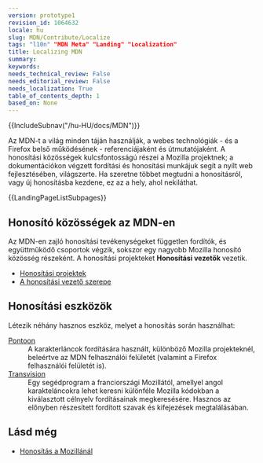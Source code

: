 ```yaml
---
version: prototype1
revision_id: 1064632
locale: hu
slug: MDN/Contribute/Localize
tags: "l10n" "MDN Meta" "Landing" "Localization"
title: Localizing MDN
summary: 
keywords: 
needs_technical_review: False
needs_editorial_review: False
needs_localization: True
table_of_contents_depth: 1
based_on: None
---
```

<div>
<div class="boxed translate-rendered">
<div>{{IncludeSubnav("/hu-HU/docs/MDN")}}</div>

<p>Az MDN-t a világ minden táján használják, a webes technológiák - és a Firefox belső működésének - referenciájaként és útmutatójaként. A honosítási közösségek kulcsfontosságú részei a Mozilla projektnek; a dokumentációkon végzett fordítási és honosítási munkájuk segít a nyílt web fejlesztésében, világszerte. Ha szeretne többet megtudni a honosításról, vagy új honosításba kezdene, ez az a hely, ahol nekiláthat.</p>

<p>{{LandingPageListSubpages}}</p>

<h2 id="Localization_communities_on_MDN">Honosító közösségek az MDN-en</h2>

<p>Az MDN-en zajló honosítási tevékenységeket független fordítók, és együttműködő csoportok végzik, sokszor egy nagyobb Mozilla honosító közösség részeként. A honosítási projekteket <strong>Honosítási vezetők </strong>vezetik.</p>

<ul>
 <li><a href="https://developer.mozilla.org/en-US/docs/MDN/Community/Roles/Localization_projects">Honosítási projektek</a></li>
 <li><a href="https://developer.mozilla.org/en-US/docs/MDN/Community/Roles/Localization_driver_role">A honosítási vezető szerepe</a></li>
</ul>

<h2 id="Localization_tools">Honosítási eszközök</h2>

<p>Létezik néhány hasznos eszköz, melyet a honosítás során használhat:</p>

<dl>
 <dt><a href="https://developer.mozilla.org/en-US/docs/Mozilla/Localization/Localizing_with_Pontoon" title="/en-US/docs/Mozilla/Localization/Localizing_with_Verbatim">Pontoon</a></dt>
 <dd>A karakterláncok fordítására használt, különböző Mozilla projekteknél, beleértve az MDN felhasználói felületét (valamint a Firefox felhasználói felületét is).</dd>
 <dt><a href="http://transvision.mozfr.org/" title="http://transvision.mozfr.org/">Transvision</a></dt>
 <dd>Egy segédprogram a franciországi Mozillától, amellyel angol karakteláncokra lehet keresni különféle Mozilla kódokban a kiválasztott célnyelv fordításainak megkeresésére. Hasznos az előnyben részesített fordított szavak és kifejezések megtalálásában.</dd>
</dl>

<h2 id="See_also">Lásd még</h2>

<ul>
 <li><a href="https://developer.mozilla.org/en-US/docs/Mozilla/Localization" title="/en-US/docs/Mozilla/Localization">Honosítás a Mozillánál</a></li>
</ul>
</div>
</div>

